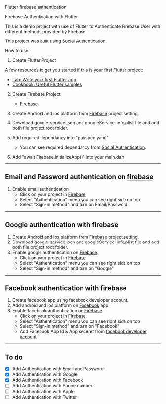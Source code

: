 Flutter firebase authentication 

Firebase Authentication with Flutter

This is a demo project with use of Flutter to Authenticate Firebase User with different methods provided by Firebase.

This project was built using [Social Authentication](https://firebase.flutter.dev/docs/auth/social/).

How to use

1. Create Flutter Project 
  
  A few resources to get you started if this is your first Flutter project:

- [Lab: Write your first Flutter app](https://flutter.dev/docs/get-started/codelab)
- [Cookbook: Useful Flutter samples](https://flutter.dev/docs/cookbook)

2. Create Firebase Project 
   - [Firebase](https://console.firebase.google.com/)

3. Create Android and ios platform from [Firebase](https://console.firebase.google.com/) project setting.

4. Download google-service.json and googleService-info.plist file and add both file project root folder.

5. Add required dependancy into "pubspec.yaml" 
   * You can see required dependancy from [Social Authentication](https://firebase.flutter.dev/docs/auth/social/).

6. Add "await Firebase.initializeApp()" into your main.dart 

--------------------------------------------------------------------------------------------------------

## Email and Password authentication on [firebase](https://console.firebase.google.com/)

  1. Enable email authentication 
     * Click on your project in [Firebase](https://console.firebase.google.com/) 
     * Select "Authentication" menu you can see right side on top 
     * Select "Sign-in method" and turn on Email/Password

--------------------------------------------------------------------------------------------------------

## Google authentication with firebase
   
  1. Create Android and ios platform from [Firebase](https://console.firebase.google.com/) project setting.
  2. Download google-service.json and googleService-info.plist file and add both file project root folder.
  3. Enable google authentication on [Firebase](https://console.firebase.google.com/).
     * Click on your project in [Firebase](https://console.firebase.google.com/) 
     * Select "Authentication" menu you can see right side on top 
     * Select "Sign-in method" and turn on "Google"

--------------------------------------------------------------------------------------------------------

## Facebook authentication with firebase

  1. Create facebook app using facebook developer account.
  2. Add android and ios platform on [Facebook](https://developers.facebook.com/apps/) app.
  3. Enable facebook authentication on [Firebase](https://console.firebase.google.com/).
     * Click on your project in [Firebase](https://console.firebase.google.com/) 
     * Select "Authentication" menu you can see right side on top 
     * Select "Sign-in method" and turn on "Facebook"
     * Add Facebook App Id & App seceret from [facebook developer account](https://developers.facebook.com/apps/)      

--------------------------------------------------------------------------------------------------------     

## To do

- [x] Add Authentication with Email and Password
- [x] Add Authentication with Google
- [x] Add Authentication with Facebook
- [ ] Add Authentication with Phone number
- [ ] Add Authentication with Apple
- [ ] Add Authentication with Twitter